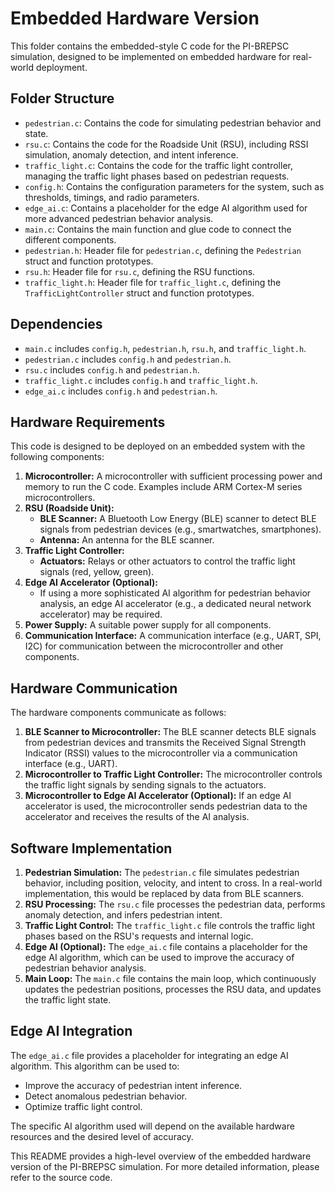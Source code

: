 # Embedded Hardware Version

This folder contains the embedded-style C code for the PI-BREPSC simulation, designed to be implemented on embedded hardware for real-world deployment.

## Folder Structure

*   `pedestrian.c`: Contains the code for simulating pedestrian behavior and state.
*   `rsu.c`: Contains the code for the Roadside Unit (RSU), including RSSI simulation, anomaly detection, and intent inference.
*   `traffic_light.c`: Contains the code for the traffic light controller, managing the traffic light phases based on pedestrian requests.
*   `config.h`: Contains the configuration parameters for the system, such as thresholds, timings, and radio parameters.
*   `edge_ai.c`: Contains a placeholder for the edge AI algorithm used for more advanced pedestrian behavior analysis.
*   `main.c`: Contains the main function and glue code to connect the different components.
*   `pedestrian.h`: Header file for `pedestrian.c`, defining the `Pedestrian` struct and function prototypes.
*   `rsu.h`: Header file for `rsu.c`, defining the RSU functions.
*   `traffic_light.h`: Header file for `traffic_light.c`, defining the `TrafficLightController` struct and function prototypes.

## Dependencies

*   `main.c` includes `config.h`, `pedestrian.h`, `rsu.h`, and `traffic_light.h`.
*   `pedestrian.c` includes `config.h` and `pedestrian.h`.
*   `rsu.c` includes `config.h` and `pedestrian.h`.
*   `traffic_light.c` includes `config.h` and `traffic_light.h`.
*   `edge_ai.c` includes `config.h` and `pedestrian.h`.

## Hardware Requirements

This code is designed to be deployed on an embedded system with the following components:

1.  **Microcontroller:** A microcontroller with sufficient processing power and memory to run the C code. Examples include ARM Cortex-M series microcontrollers.
2.  **RSU (Roadside Unit):**
    *   **BLE Scanner:** A Bluetooth Low Energy (BLE) scanner to detect BLE signals from pedestrian devices (e.g., smartwatches, smartphones).
    *   **Antenna:** An antenna for the BLE scanner.
3.  **Traffic Light Controller:**
    *   **Actuators:** Relays or other actuators to control the traffic light signals (red, yellow, green).
4.  **Edge AI Accelerator (Optional):**
    *   If using a more sophisticated AI algorithm for pedestrian behavior analysis, an edge AI accelerator (e.g., a dedicated neural network accelerator) may be required.
5.  **Power Supply:** A suitable power supply for all components.
6.  **Communication Interface:** A communication interface (e.g., UART, SPI, I2C) for communication between the microcontroller and other components.

## Hardware Communication

The hardware components communicate as follows:

1.  **BLE Scanner to Microcontroller:** The BLE scanner detects BLE signals from pedestrian devices and transmits the Received Signal Strength Indicator (RSSI) values to the microcontroller via a communication interface (e.g., UART).
2.  **Microcontroller to Traffic Light Controller:** The microcontroller controls the traffic light signals by sending signals to the actuators.
3.  **Microcontroller to Edge AI Accelerator (Optional):** If an edge AI accelerator is used, the microcontroller sends pedestrian data to the accelerator and receives the results of the AI analysis.

## Software Implementation

1.  **Pedestrian Simulation:** The `pedestrian.c` file simulates pedestrian behavior, including position, velocity, and intent to cross. In a real-world implementation, this would be replaced by data from BLE scanners.
2.  **RSU Processing:** The `rsu.c` file processes the pedestrian data, performs anomaly detection, and infers pedestrian intent.
3.  **Traffic Light Control:** The `traffic_light.c` file controls the traffic light phases based on the RSU's requests and internal logic.
4.  **Edge AI (Optional):** The `edge_ai.c` file contains a placeholder for the edge AI algorithm, which can be used to improve the accuracy of pedestrian behavior analysis.
5.  **Main Loop:** The `main.c` file contains the main loop, which continuously updates the pedestrian positions, processes the RSU data, and updates the traffic light state.

## Edge AI Integration

The `edge_ai.c` file provides a placeholder for integrating an edge AI algorithm. This algorithm can be used to:

*   Improve the accuracy of pedestrian intent inference.
*   Detect anomalous pedestrian behavior.
*   Optimize traffic light control.

The specific AI algorithm used will depend on the available hardware resources and the desired level of accuracy.

This README provides a high-level overview of the embedded hardware version of the PI-BREPSC simulation. For more detailed information, please refer to the source code.